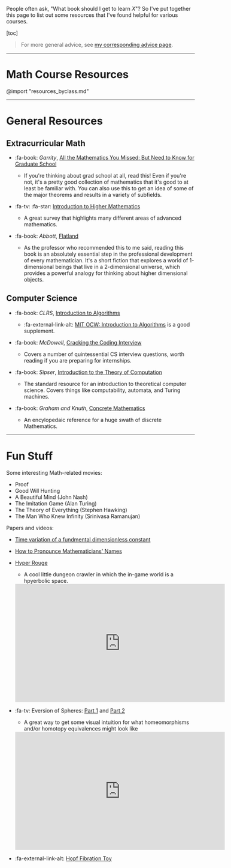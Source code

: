 People often ask, "What book should I get to learn $X$"? 
So I've put together this page to list out some resources that I've found helpful for various courses.

[toc]

> For more general advice, see [my corresponding advice page](/advice).

---

# Math Course Resources

@import "resources_byclass.md"

---


# General Resources

## Extracurricular Math
<div id="garrity" style="display: none;"></div>

- :fa-book:  _Garrity_, [All the Mathematics You Missed: But Need to Know for Graduate School](https://www.amazon.com/gp/product/0521797071)
	- If you're thinking about grad school at all, read this! Even if you're not, it's a pretty good collection of mathematics that it's good to at least be familiar with. You can also use this to get an idea of some of the major theorems and results in a variety of subfields.

- :fa-tv: :fa-star: [Introduction to Higher Mathematics](https://www.youtube.com/playlist?list=PLZzHxk_TPOStgPtqRZ6KzmkUQBQ8TSWVX)
	- A great survey that highlights many different areas of advanced mathematics.

- :fa-book: _Abbott_, [Flatland](https://www.amazon.com/gp/product/048627263X)
	- As the professor who recommended this to me said, reading this book is an absolutely essential step in the professional development of every mathematician. It's a short fiction that explores a world of 1-dimensional beings that live in a 2-dimensional universe, which provides a powerful analogy for thinking about higher dimensional objects.

## Computer Science

- :fa-book: _CLRS_, [Introduction to Algorithms](https://www.amazon.com/gp/product/0262033844)
	- :fa-external-link-alt: [MIT OCW: Introduction to Algorithms](https://ocw.mit.edu/courses/electrical-engineering-and-computer-science/6-046j-introduction-to-algorithms-sma-5503-fall-2005/index.htm) is a good supplement.

- :fa-book: _McDowell_, [Cracking the Coding Interview](https://www.amazon.com/gp/product/0984782850)
	- Covers a number of quintessential CS interview questions, worth reading if you are preparing for internships.

- :fa-book: _Sipser_, [Introduction to the Theory of Computation](https://www.amazon.com/gp/product/8131525295)
	- The standard resource for an introduction to theoretical computer science. Covers things like computability, automata, and Turing machines.

- :fa-book: _Graham and Knuth_, [Concrete Mathematics](https://www.amazon.com/gp/product/0201558025)
	- An encylopedaic reference for a huge swath of discrete Mathematics.

---

# Fun Stuff

Some interesting Math-related movies:

- Proof
- Good Will Hunting
- A Beautiful Mind (John Nash)
- The Imitation Game (Alan Turing)
- The Theory of Everything (Stephen Hawking)
- The Man Who Knew Infinity (Srinivasa Ramanujan)

Papers and videos:

- [Time variation of a fundmental dimensionless constant](https://arxiv.org/abs/0903.5321)
- [How to Pronounce Mathematicians' Names](http://www2.onu.edu/~m-caragiu.1/bonus_files/Names.pdf)

- [Hyper Rouge](http://www.roguetemple.com/z/hyper/)
	- A cool little dungeon crawler in which the in-game world is a hpyerbolic space.
	<iframe width="560" height="315" src="https://www.youtube.com/embed/xAFrKKApHTY" frameborder="0" allow="autoplay; encrypted-media" allowfullscreen></iframe>

- :fa-tv: Eversion of Spheres: [Part 1](https://www.youtube.com/watch?v=sKqt6e7EcCs) and [Part 2](https://www.youtube.com/watch?v=x7d13SgqUXg)
	- A great way to get some visual intuition for what homeomorphisms and/or homotopy equivalences might look like
	<iframe width="560" height="315" src="https://www.youtube.com/embed/sKqt6e7EcCs" frameborder="0" allow="autoplay; encrypted-media" allowfullscreen></iframe>

- :fa-external-link-alt: [Hopf Fibration Toy](http://philogb.github.io/page/hopf/)

